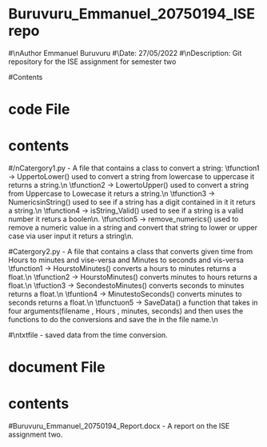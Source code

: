 # Buruvuru_Emmanuel_20750194_ISErepo
#\nAuthor Emmanuel Buruvuru 
#\Date: 27/05/2022 
#\nDescription: Git repository for the ISE assignment for semester two

#Contents

# code File 
# contents

#/nCatergory1.py - A file that contains a class to convert a string:
                \tfunction1 -> UppertoLower() used to convert  a string from lowercase to uppercase it returns a string.\n 
                \tfunction2 -> LowertoUpper() used to convert a string from Uppercase to Lowecase it returs a string.\n
                \tfunction3 -> NumericsinString() used to see if a string has a digit contained in it  it returs a string.\n 
                \tfunction4 -> isString_Valid() used to see if a string is a valid number  it returs a boolen\n.
                \tfunction5 -> remove_numerics() used to remove a numeric value in a string and convert that string to lower or upper case via user input  it returs a string\n. 
                
#Catergory2.py - A file that contains a class that converts given time from Hours to minutes and vise-versa and Minutes to seconds and vis-versa
                \tfunction1 -> HourstoMinutes() converts a hours to minutes returns a float.\n 
                \tfunction2 -> HourstoMinutes() converts minutes to hours returns a float.\n
                \tfuction3 -> SecondestoMinutes() converts seconds to minutes returns a float.\n
                \tfuntion4 -> MinutestoSeconds() converts minutes to seconds returns a float.\n
                \tfunctuon5 -> SaveData() a function that takes in four arguments(filename , Hours , minutes, seconds) and then uses the functions to do the            conversions and save the in the file name.\n 
                
                
#\ntxtfile - saved data from the time conversion. 

# document File
# contents

#Buruvuru_Emmanuel_20750194_Report.docx - A report on the ISE assignment two. 

